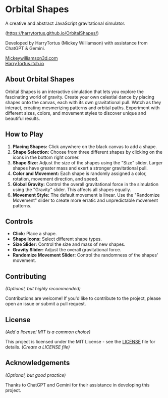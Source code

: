 # Orbital Shapes

A creative and abstract JavaScript gravitational simulator.

(https://harrytortus.github.io/OrbitalShapes/)

Developed by HarryTortus (Mickey Williamson) with assistance from ChatGPT & Gemini.

[Mickeywilliamson3d.com](https://mickeywilliamson3d.com)  
[HarryTortus.itch.io](https://harrytortus.itch.io/)

## About Orbital Shapes

Orbital Shapes is an interactive simulation that lets you explore the fascinating world of gravity.  Create your own celestial dance by placing shapes onto the canvas, each with its own gravitational pull. Watch as they interact, creating mesmerizing patterns and orbital paths. Experiment with different sizes, colors, and movement styles to discover unique and beautiful results.

## How to Play

1. **Placing Shapes:** Click anywhere on the black canvas to add a shape.
2. **Shape Selection:** Choose from three different shapes by clicking on the icons in the bottom right corner.
3. **Shape Size:** Adjust the size of the shapes using the "Size" slider. Larger shapes have greater mass and exert a stronger gravitational pull.
4. **Color and Movement:** Each shape is randomly assigned a color, rotation, movement direction, and speed.
5. **Global Gravity:** Control the overall gravitational force in the simulation using the "Gravity" slider. This affects all shapes equally.
6. **Movement Style:**  The default movement is linear.  Use the "Randomize Movement" slider to create more erratic and unpredictable movement patterns.

## Controls

* **Click:** Place a shape.
* **Shape Icons:** Select different shape types.
* **Size Slider:** Control the size and mass of new shapes.
* **Gravity Slider:** Adjust the overall gravitational force.
* **Randomize Movement Slider:**  Control the randomness of the shapes' movement.

## Contributing

*(Optional, but highly recommended)*

Contributions are welcome! If you'd like to contribute to the project, please open an issue or submit a pull request.

## License

*(Add a license!  MIT is a common choice)*

This project is licensed under the MIT License - see the [LICENSE](LICENSE) file for details.  *(Create a LICENSE file)*

## Acknowledgements

*(Optional, but good practice)*

Thanks to ChatGPT and Gemini for their assistance in developing this project.
